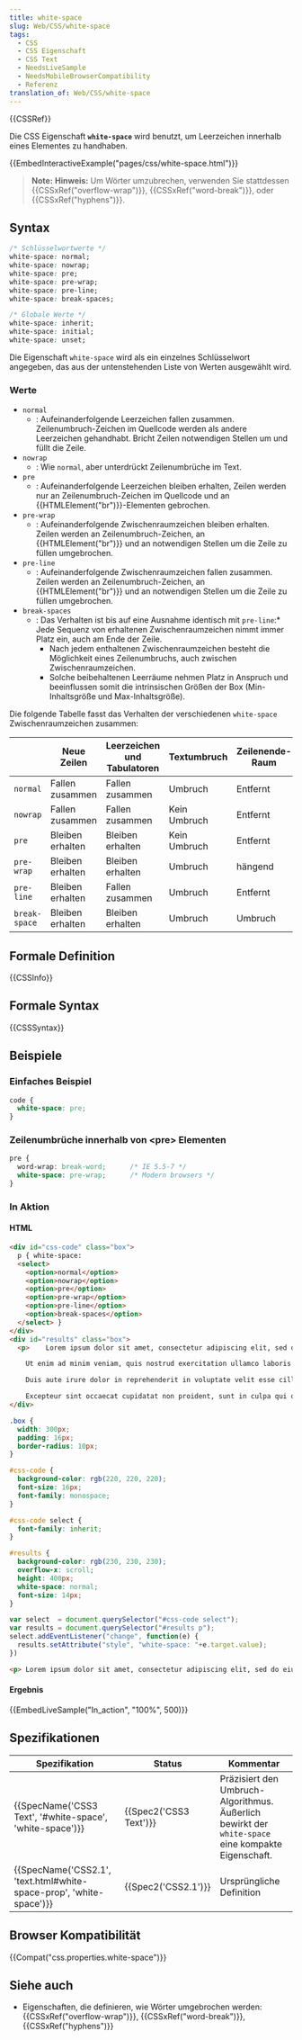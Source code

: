 ```yaml
---
title: white-space
slug: Web/CSS/white-space
tags:
  - CSS
  - CSS Eigenschaft
  - CSS Text
  - NeedsLiveSample
  - NeedsMobileBrowserCompatibility
  - Referenz
translation_of: Web/CSS/white-space
---
```

{{CSSRef}}

Die CSS Eigenschaft **`white-space`** wird benutzt, um Leerzeichen innerhalb eines Elementes zu handhaben.

{{EmbedInteractiveExample("pages/css/white-space.html")}}

> **Note:** **Hinweis:** Um Wörter umzubrechen, verwenden Sie stattdessen {{CSSxRef("overflow-wrap")}}, {{CSSxRef("word-break")}}, oder {{CSSxRef("hyphens")}}.

## Syntax

```css
/* Schlüsselwortwerte */
white-space: normal;
white-space: nowrap;
white-space: pre;
white-space: pre-wrap;
white-space: pre-line;
white-space: break-spaces;

/* Globale Werte */
white-space: inherit;
white-space: initial;
white-space: unset;
```

Die Eigenschaft `white-space` wird als ein einzelnes Schlüsselwort angegeben, das aus der untenstehenden Liste von Werten ausgewählt wird.

### Werte

- `normal`
  - : Aufeinanderfolgende Leerzeichen fallen zusammen. Zeilenumbruch-Zeichen im Quellcode werden als andere Leerzeichen gehandhabt. Bricht Zeilen notwendigen Stellen um und füllt die Zeile.
- `nowrap`
  - : Wie `normal`, aber unterdrückt Zeilenumbrüche im Text.
- `pre`
  - : Aufeinanderfolgende Leerzeichen bleiben erhalten, Zeilen werden nur an Zeilenumbruch-Zeichen im Quellcode und an {{HTMLElement("br")}}-Elementen gebrochen.
- `pre-wrap`
  - : Aufeinanderfolgende Zwischenraumzeichen bleiben erhalten. Zeilen werden an Zeilenumbruch-Zeichen, an {{HTMLElement("br")}} und an notwendigen Stellen um die Zeile zu füllen umgebrochen.
- `pre-line`
  - : Aufeinanderfolgende Zwischenraumzeichen fallen zusammen. Zeilen werden an Zeilenumbruch-Zeichen, an {{HTMLElement("br")}} und an notwendigen Stellen um die Zeile zu füllen umgebrochen.
- `break-spaces`
  - : Das Verhalten ist bis auf eine Ausnahme identisch mit `pre-line`:\* Jede Sequenz von erhaltenen Zwischenraumzeichen nimmt immer Platz ein, auch am Ende der Zeile.
    - Nach jedem enthaltenen Zwischenraumzeichen besteht die Möglichkeit eines Zeilenumbruchs, auch zwischen Zwischenraumzeichen.
    - Solche beibehaltenen Leerräume nehmen Platz in Anspruch und beeinflussen somit die intrinsischen Größen der Box (Min-Inhaltsgröße und Max-Inhaltsgröße).

Die folgende Tabelle fasst das Verhalten der verschiedenen `white-space` Zwischenraumzeichen zusammen:

|               | Neue Zeilen      | Leerzeichen und Tabulatoren | Textumbruch  | Zeilenende-Raum |
| ------------- | ---------------- | --------------------------- | ------------ | --------------- |
| `normal`      | Fallen zusammen  | Fallen zusammen             | Umbruch      | Entfernt        |
| `nowrap`      | Fallen zusammen  | Fallen zusammen             | Kein Umbruch | Entfernt        |
| `pre`         | Bleiben erhalten | Bleiben erhalten            | Kein Umbruch | Entfernt        |
| `pre-wrap`    | Bleiben erhalten | Bleiben erhalten            | Umbruch      | hängend         |
| `pre-line`    | Bleiben erhalten | Fallen zusammen             | Umbruch      | Entfernt        |
| `break-space` | Bleiben erhalten | Bleiben erhalten            | Umbruch      | Umbruch         |

## Formale Definition

{{CSSInfo}}

## Formale Syntax

{{CSSSyntax}}

## Beispiele

### Einfaches Beispiel

```css
code {
  white-space: pre;
}
```

### Zeilenumbrüche innerhalb von \<pre> Elementen

```css
pre {
  word-wrap: break-word;      /* IE 5.5-7 */
  white-space: pre-wrap;      /* Modern browsers */
}
```

### In Aktion

#### HTML

```html hidden
<div id="css-code" class="box">
  p { white-space:
  <select>
    <option>normal</option>
    <option>nowrap</option>
    <option>pre</option>
    <option>pre-wrap</option>
    <option>pre-line</option>
    <option>break-spaces</option>
  </select> }
</div>
<div id="results" class="box">
  <p>    Lorem ipsum dolor sit amet, consectetur adipiscing elit, sed do eiusmod tempor incididunt ut labore et dolore magna aliqua.

    Ut enim ad minim veniam, quis nostrud exercitation ullamco laboris nisi ut aliquip ex ea commodo consequat.

    Duis aute irure dolor in reprehenderit in voluptate velit esse cillum dolore eu fugiat nulla pariatur.

    Excepteur sint occaecat cupidatat non proident, sunt in culpa qui officia deserunt mollit anim id est laborum.</p>
</div>
```

```css hidden
.box {
  width: 300px;
  padding: 16px;
  border-radius: 10px;
}

#css-code {
  background-color: rgb(220, 220, 220);
  font-size: 16px;
  font-family: monospace;
}

#css-code select {
  font-family: inherit;
}

#results {
  background-color: rgb(230, 230, 230);
  overflow-x: scroll;
  height: 400px;
  white-space: normal;
  font-size: 14px;
}
```

```js hidden
var select  = document.querySelector("#css-code select");
var results = document.querySelector("#results p");
select.addEventListener("change", function(e) {
  results.setAttribute("style", "white-space: "+e.target.value);
})
```

```html
<p> Lorem ipsum dolor sit amet, consectetur adipiscing elit, sed do eiusmod tempor incididunt ut labore et dolore magna aliqua. Ut enim ad minim veniam, quis nostrud exercitation ullamco laboris nisi ut aliquip ex ea commodo consequat. Duis aute irure dolor in reprehenderit in voluptate velit esse cillum dolore eu fugiat nulla pariatur. Excepteur sint occaecat cupidatat non proident, sunt in culpa qui officia deserunt mollit anim id est laborum.</p>
```

#### Ergebnis

{{EmbedLiveSample("In_action", "100%", 500)}}

## Spezifikationen

| Spezifikation                                                                            | Status                       | Kommentar                                                                                          |
| ---------------------------------------------------------------------------------------- | ---------------------------- | -------------------------------------------------------------------------------------------------- |
| {{SpecName('CSS3 Text', '#white-space', 'white-space')}}             | {{Spec2('CSS3 Text')}} | Präzisiert den Umbruch-Algorithmus. Äußerlich bewirkt der `white-space` eine kompakte Eigenschaft. |
| {{SpecName('CSS2.1', 'text.html#white-space-prop', 'white-space')}} | {{Spec2('CSS2.1')}}     | Ursprüngliche Definition                                                                           |

## Browser Kompatibilität

{{Compat("css.properties.white-space")}}

## Siehe auch

- Eigenschaften, die definieren, wie Wörter umgebrochen werden: {{CSSxRef("overflow-wrap")}}, {{CSSxRef("word-break")}}, {{CSSxRef("hyphens")}}
